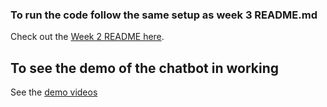### To run the code follow the same setup as week 3 README.md  

Check out the [Week 2 README here](../week3/README.md).


## To see the demo of the chatbot in working

See the [demo videos](./demo%20videos/)